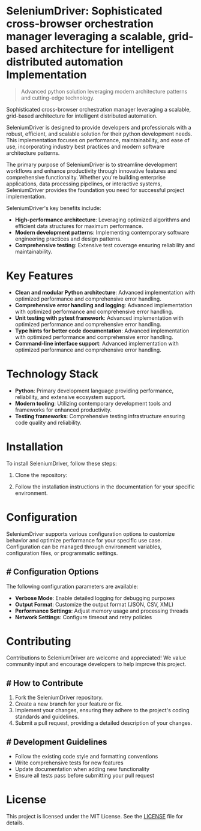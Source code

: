 <!-- fallback_SeleniumDriver_20251003211327_77240 -->

# SeleniumDriver: Sophisticated cross-browser orchestration manager leveraging a scalable, grid-based architecture for intelligent distributed automation Implementation
> Advanced python solution leveraging modern architecture patterns and cutting-edge technology.

Sophisticated cross-browser orchestration manager leveraging a scalable, grid-based architecture for intelligent distributed automation.

SeleniumDriver is designed to provide developers and professionals with a robust, efficient, and scalable solution for their python development needs. This implementation focuses on performance, maintainability, and ease of use, incorporating industry best practices and modern software architecture patterns.

The primary purpose of SeleniumDriver is to streamline development workflows and enhance productivity through innovative features and comprehensive functionality. Whether you're building enterprise applications, data processing pipelines, or interactive systems, SeleniumDriver provides the foundation you need for successful project implementation.

SeleniumDriver's key benefits include:

* **High-performance architecture**: Leveraging optimized algorithms and efficient data structures for maximum performance.
* **Modern development patterns**: Implementing contemporary software engineering practices and design patterns.
* **Comprehensive testing**: Extensive test coverage ensuring reliability and maintainability.

# Key Features

* **Clean and modular Python architecture**: Advanced implementation with optimized performance and comprehensive error handling.
* **Comprehensive error handling and logging**: Advanced implementation with optimized performance and comprehensive error handling.
* **Unit testing with pytest framework**: Advanced implementation with optimized performance and comprehensive error handling.
* **Type hints for better code documentation**: Advanced implementation with optimized performance and comprehensive error handling.
* **Command-line interface support**: Advanced implementation with optimized performance and comprehensive error handling.

# Technology Stack

* **Python**: Primary development language providing performance, reliability, and extensive ecosystem support.
* **Modern tooling**: Utilizing contemporary development tools and frameworks for enhanced productivity.
* **Testing frameworks**: Comprehensive testing infrastructure ensuring code quality and reliability.

# Installation

To install SeleniumDriver, follow these steps:

1. Clone the repository:


2. Follow the installation instructions in the documentation for your specific environment.

# Configuration

SeleniumDriver supports various configuration options to customize behavior and optimize performance for your specific use case. Configuration can be managed through environment variables, configuration files, or programmatic settings.

## # Configuration Options

The following configuration parameters are available:

* **Verbose Mode**: Enable detailed logging for debugging purposes
* **Output Format**: Customize the output format (JSON, CSV, XML)
* **Performance Settings**: Adjust memory usage and processing threads
* **Network Settings**: Configure timeout and retry policies

# Contributing

Contributions to SeleniumDriver are welcome and appreciated! We value community input and encourage developers to help improve this project.

## # How to Contribute

1. Fork the SeleniumDriver repository.
2. Create a new branch for your feature or fix.
3. Implement your changes, ensuring they adhere to the project's coding standards and guidelines.
4. Submit a pull request, providing a detailed description of your changes.

## # Development Guidelines

* Follow the existing code style and formatting conventions
* Write comprehensive tests for new features
* Update documentation when adding new functionality
* Ensure all tests pass before submitting your pull request

# License

This project is licensed under the MIT License. See the [LICENSE](https://github.com/Nurulika/SeleniumDriver/blob/main/LICENSE) file for details.
